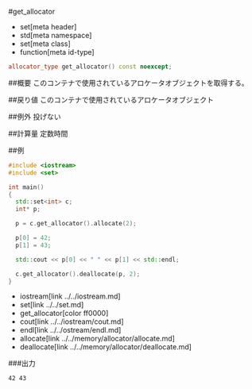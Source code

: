#get_allocator
* set[meta header]
* std[meta namespace]
* set[meta class]
* function[meta id-type]

```cpp
allocator_type get_allocator() const noexcept;
```

##概要
このコンテナで使用されているアロケータオブジェクトを取得する。


##戻り値
このコンテナで使用されているアロケータオブジェクト


##例外
投げない


##計算量
定数時間


##例
```cpp
#include <iostream>
#include <set>

int main()
{
  std::set<int> c;
  int* p;

  p = c.get_allocator().allocate(2);

  p[0] = 42;
  p[1] = 43;

  std::cout << p[0] << " " << p[1] << std::endl;

  c.get_allocator().deallocate(p, 2);
}
```
* iostream[link ../../iostream.md]
* set[link ../../set.md]
* get_allocator[color ff0000]
* cout[link ../../iostream/cout.md]
* endl[link ../../ostream/endl.md]
* allocate[link ../../memory/allocator/allocate.md]
* deallocate[link ../../memory/allocator/deallocate.md]

###出力
```
42 43
```
